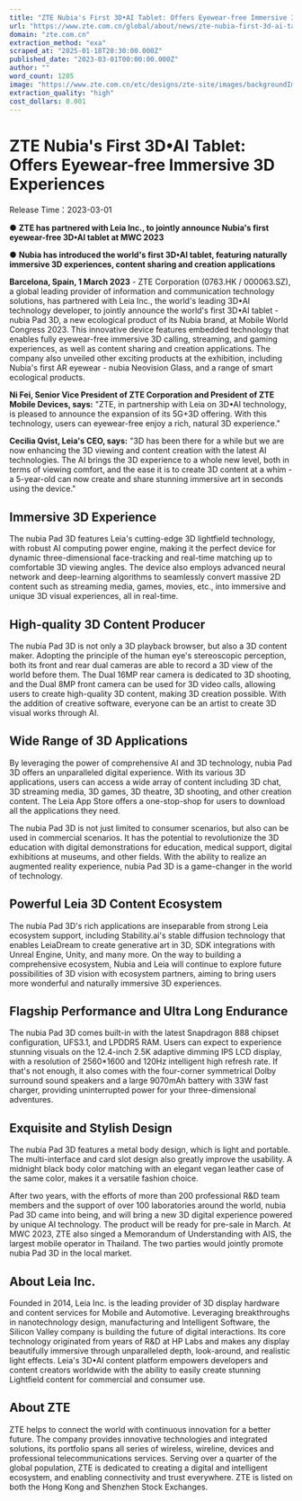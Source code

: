 ```yaml
---
title: "ZTE Nubia's First 3D•AI Tablet: Offers Eyewear-free Immersive 3D Experiences"
url: "https://www.zte.com.cn/global/about/news/zte-nubia-first-3d-ai-tablet-offers-eyewear-free-immersive-3d-experiences-content-creation.html"
domain: "zte.com.cn"
extraction_method: "exa"
scraped_at: "2025-01-18T20:30:00.000Z"
published_date: "2023-03-01T00:00:00.000Z"
author: ""
word_count: 1205
image: "https://www.zte.com.cn/etc/designs/zte-site/images/backgroundImage/zte-logo-new.jpg"
extraction_quality: "high"
cost_dollars: 0.001
---
```


# ZTE Nubia's First 3D•AI Tablet: Offers Eyewear-free Immersive 3D Experiences

Release Time：2023-03-01

● **ZTE has partnered with Leia Inc., to jointly announce Nubia's first eyewear-free 3D•AI tablet at MWC 2023**

● **Nubia has introduced the world's first 3D•AI tablet, featuring naturally immersive 3D experiences, content sharing and creation applications**

**Barcelona, Spain, 1 March 2023** - ZTE Corporation (0763.HK / 000063.SZ), a global leading provider of information and communication technology solutions, has partnered with Leia Inc., the world's leading 3D•AI technology developer, to jointly announce the world's first 3D•AI tablet - nubia Pad 3D, a new ecological product of its Nubia brand, at Mobile World Congress 2023. This innovative device features embedded technology that enables fully eyewear-free immersive 3D calling, streaming, and gaming experiences, as well as content sharing and creation applications. The company also unveiled other exciting products at the exhibition, including Nubia's first AR eyewear - nubia Neovision Glass, and a range of smart ecological products.

**Ni Fei, Senior Vice President of ZTE Corporation and President of ZTE Mobile Devices, says:** "ZTE, in partnership with Leia on 3D•AI technology, is pleased to announce the expansion of its 5G+3D offering. With this technology, users can eyewear-free enjoy a rich, natural 3D experience."

**Cecilia Qvist, Leia's CEO, says:** "3D has been there for a while but we are now enhancing the 3D viewing and content creation with the latest AI technologies. The AI brings the 3D experience to a whole new level, both in terms of viewing comfort, and the ease it is to create 3D content at a whim - a 5-year-old can now create and share stunning immersive art in seconds using the device."

## Immersive 3D Experience

The nubia Pad 3D features Leia's cutting-edge 3D lightfield technology, with robust AI computing power engine, making it the perfect device for dynamic three-dimensional face-tracking and real-time matching up to comfortable 3D viewing angles. The device also employs advanced neural network and deep-learning algorithms to seamlessly convert massive 2D content such as streaming media, games, movies, etc., into immersive and unique 3D visual experiences, all in real-time.

## High-quality 3D Content Producer

The nubia Pad 3D is not only a 3D playback browser, but also a 3D content maker. Adopting the principle of the human eye's stereoscopic perception, both its front and rear dual cameras are able to record a 3D view of the world before them. The Dual 16MP rear camera is dedicated to 3D shooting, and the Dual 8MP front camera can be used for 3D video calls, allowing users to create high-quality 3D content, making 3D creation possible. With the addition of creative software, everyone can be an artist to create 3D visual works through AI.

## Wide Range of 3D Applications

By leveraging the power of comprehensive AI and 3D technology, nubia Pad 3D offers an unparalleled digital experience. With its various 3D applications, users can access a wide array of content including 3D chat, 3D streaming media, 3D games, 3D theatre, 3D shooting, and other creation content. The Leia App Store offers a one-stop-shop for users to download all the applications they need.

The nubia Pad 3D is not just limited to consumer scenarios, but also can be used in commercial scenarios. It has the potential to revolutionize the 3D education with digital demonstrations for education, medical support, digital exhibitions at museums, and other fields. With the ability to realize an augmented reality experience, nubia Pad 3D is a game-changer in the world of technology.

## Powerful Leia 3D Content Ecosystem

The nubia Pad 3D's rich applications are inseparable from strong Leia ecosystem support, including Stability.ai's stable diffusion technology that enables LeiaDream to create generative art in 3D, SDK integrations with Unreal Engine, Unity, and many more. On the way to building a comprehensive ecosystem, Nubia and Leia will continue to explore future possibilities of 3D vision with ecosystem partners, aiming to bring users more wonderful and naturally immersive 3D experiences.

## Flagship Performance and Ultra Long Endurance

The nubia Pad 3D comes built-in with the latest Snapdragon 888 chipset configuration, UFS3.1, and LPDDR5 RAM. Users can expect to experience stunning visuals on the 12.4-inch 2.5K adaptive dimming IPS LCD display, with a resolution of 2560*1600 and 120Hz intelligent high refresh rate. If that's not enough, it also comes with the four-corner symmetrical Dolby surround sound speakers and a large 9070mAh battery with 33W fast charger, providing uninterrupted power for your three-dimensional adventures.

## Exquisite and Stylish Design

The nubia Pad 3D features a metal body design, which is light and portable. The multi-interface and card slot design also greatly improve the usability. A midnight black body color matching with an elegant vegan leather case of the same color, makes it a versatile fashion choice.

After two years, with the efforts of more than 200 professional R&D team members and the support of over 100 laboratories around the world, nubia Pad 3D came into being, and will bring a new 3D digital experience powered by unique AI technology. The product will be ready for pre-sale in March. At MWC 2023, ZTE also singed a Memorandum of Understanding with AIS, the largest mobile operator in Thailand. The two parties would jointly promote nubia Pad 3D in the local market.

## About Leia Inc.

Founded in 2014, Leia Inc. is the leading provider of 3D display hardware and content services for Mobile and Automotive. Leveraging breakthroughs in nanotechnology design, manufacturing and Intelligent Software, the Silicon Valley company is building the future of digital interactions. Its core technology originated from years of R&D at HP Labs and makes any display beautifully immersive through unparalleled depth, look-around, and realistic light effects. Leia's 3D•AI content platform empowers developers and content creators worldwide with the ability to easily create stunning Lightfield content for commercial and consumer use.

## About ZTE

ZTE helps to connect the world with continuous innovation for a better future. The company provides innovative technologies and integrated solutions, its portfolio spans all series of wireless, wireline, devices and professional telecommunications services. Serving over a quarter of the global population, ZTE is dedicated to creating a digital and intelligent ecosystem, and enabling connectivity and trust everywhere. ZTE is listed on both the Hong Kong and Shenzhen Stock Exchanges.